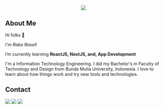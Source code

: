 # 

<p align="center">
    <img src="https://github-readme-stats.vercel.app/api?username=raselldev&show_icons=true&count_private=true&theme=dark"/>
</p>

## About Me

Hi folks :wave: 

*I'm Raka Rasell*

I’m currently learning **ReactJS, NextJS, and, App Development**

I'm a Information Technology Engineering. I did my Bachelor's in Faculty of Technology and Design from Bunda Mulia University, Indonesia. I love to learn about how things work and try new tools and technologies.

## Contact

<img src="https://img.shields.io/badge/rakarasell@outlook.com-%23D14836.svg?&style=for-the-badge&logo=gmail&logoColor=white" href="rakarasell@outlook.com">   <a  href="https://www.instagram.com/rakarasell/"><img src="https://img.shields.io/badge/@rakarasell_-%23E4405F.svg?&style=for-the-badge&logo=instagram&logoColor=white"></a>   <a href="https://www.linkedin.com/in/rrsll/"><img src="https://img.shields.io/badge/Raka Rasell-%230077B5.svg?&style=for-the-badge&logo=linkedin&logoColor=white" ></a>  
